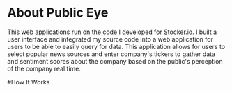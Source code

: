 # About Public Eye
This web applications run on the code I developed for Stocker.io. I built a user interface and integrated my source code into a web application for users to be able to easily query for data. This application allows for users to select popular news sources and enter company's tickers to gather data and sentiment scores about the company based on the public's perception of the company real time. 

#How It Works